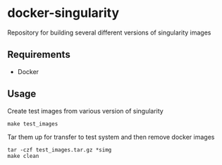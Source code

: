 # docker-singularity
Repository for building several different versions of singularity images

## Requirements

* Docker

## Usage

Create test images from various version of singularity

```
make test_images
```

Tar them up for transfer to test system and then remove docker images

```
tar -czf test_images.tar.gz *simg
make clean
```

